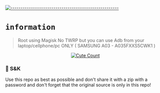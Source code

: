 [![-----------------------------------------------------](https://raw.githubusercontent.com/andreasbm/readme/master/assets/lines/colored.png)](#table-of-contents)

# `information`
> Root using Magisk No TWRP but you can use Adb from your laptop/cellphone/pc ONLY ( SAMSUNG A03 - A035FXXS5CWK1 )

<p align="center">
<a href="https://saweria.co/YUSUP909"><img alt="Cute Count" src="https://raw.githubusercontent.com/NeeasTooID/Static-HTML/main/media/Proyek%20Baru%20167%20%5B32B7FD1%5D.png"/></a>
</p>

### 📮 S&K
Use this repo as best as possible and don't share it with a zip with a password and don't forget that the original source is only in this repo! 
